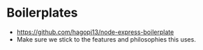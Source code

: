 # Boilerplates
- https://github.com/hagopj13/node-express-boilerplate
- Make sure we stick to the features and philosophies this uses.

